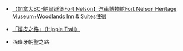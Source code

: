 - [【加拿大BC-納爾遜堡Fort Nelson】汽車博物館Fort Nelson Heritage Museum+Woodlands Inn & Suites住宿](https://www.foodtigertw.com/blog/post/49687413?fbclid=IwAR2S4AnQ6wdvsklPYaYVccKMnf9x1_QxyaQvLCt7PUQN38-igS9_o4ih_qg)

- [「嬉皮之路」（Hippie Trail）](https://www.facebook.com/leeyian1986/posts/10159319425104451)

- 西班牙朝聖之路